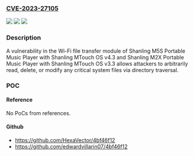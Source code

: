 ### [CVE-2023-27105](https://cve.mitre.org/cgi-bin/cvename.cgi?name=CVE-2023-27105)
![](https://img.shields.io/static/v1?label=Product&message=n%2Fa&color=blue)
![](https://img.shields.io/static/v1?label=Version&message=n%2Fa&color=blue)
![](https://img.shields.io/static/v1?label=Vulnerability&message=n%2Fa&color=brighgreen)

### Description

A vulnerability in the Wi-Fi file transfer module of Shanling M5S Portable Music Player with Shanling MTouch OS v4.3 and Shanling M2X Portable Music Player with Shanling MTouch OS v3.3 allows attackers to arbitrarily read, delete, or modify any critical system files via directory traversal.

### POC

#### Reference
No PoCs from references.

#### Github
- https://github.com/HexaVector/4bf46f12
- https://github.com/edwardvillarin07/4bf46f12

